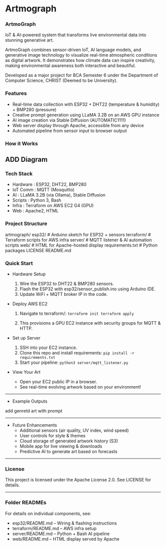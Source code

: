# Artmograph

### ArtmoGraph

IoT & AI-powered system that transforms live environmental data into stunning generative art.

ArtmoGraph combines sensor-driven IoT, AI language models, and generative image technology to visualize real-time atmospheric conditions as digital artwork.
It demonstrates how climate data can inspire creativity, making environmental awareness both interactive and beautiful.

Developed as a major project for BCA Semester 6 under the Department of Computer Science, CHRIST (Deemed to be University).

### Features

- Real-time data collection with ESP32 + DHT22 (temperature & humidity) + BMP280 (pressure)
- Creative prompt generation using LLaMA 3.2B on an AWS GPU instance
- AI image creation via Stable Diffusion (AUTOMATIC1111)
- Web server display through Apache, accessible from any device
- Automated pipeline from sensor input to browser output

### How it Works

ADD Diagram
---

### Tech Stack

- Hardware : ESP32, DHT22, BMP280
- IoT Comm : MQTT (Mosquitto)
- AI : LLaMA 3.2B (via Ollama), Stable Diffusion
- Scripts : Python 3, Bash
- Infra : Terraform on AWS EC2 G4 (GPU)
- Web : Apache2, HTML

### Project Structure

artmograph/
esp32/           # Arduino sketch for ESP32 + sensors
terraform/       # Terraform scripts for AWS infra
server/          # MQTT listener & AI automation scripts
web/             # HTML for Apache-hosted display
requirements.txt # Python packages
LICENSE
README.md

### Quick Start

- Hardware Setup
	1.	Wire the ESP32 to DHT22 & BMP280 sensors.
	2.	Flash the ESP32 with esp32/sensor_publish.ino using Arduino IDE.
	3.	Update WiFi + MQTT broker IP in the code.

- Deploy AWS EC2
	1.	Navigate to terraform/: ```terraform init
				           terraform apply```

	2.	This provisions a GPU EC2 instance with security groups for MQTT & HTTP.

- Set up Server
	1.	SSH into your EC2 instance.
	2.	Clone this repo and install requirements: ```pip install -r requirements.txt```
	3.	Start your pipeline: ```python3 server/mqtt_listener.py```

- View Your Art
   - Open your EC2 public IP in a browser.
   - See real-time evolving artwork based on your environment!

---

- Example Outputs

add genretd art with prompt

---

- Future Enhancements
   - Additional sensors (air quality, UV index, wind speed)
   - User controls for style & themes
   - Cloud storage of generated artwork history (S3)
   - Mobile app for live viewing & downloads
   - Predictive AI to generate art based on forecasts

---

### License

This project is licensed under the Apache License 2.0. See LICENSE for details.

---

### Folder READMEs

For details on individual components, see:
- esp32/README.md – Wiring & flashing instructions
- terraform/README.md – AWS infra setup
- server/README.md – Python + Bash AI pipeline
- web/README.md – HTML display served by Apache
